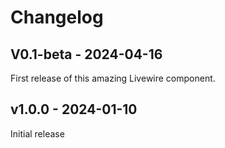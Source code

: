 # Changelog

## V0.1-beta - 2024-04-16

First release of this amazing Livewire component.

## v1.0.0 - 2024-01-10

Initial release
